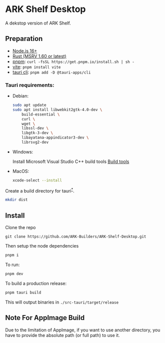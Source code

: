 # ARK Shelf Desktop

A dekstop version of ARK Shelf.

## Preparation

-   [Node.js 16+](https://nodejs.org/en/download)
-   [Rust (MSRV 1.60 or latest)](https://www.rust-lang.org/tools/install)
-   [pnpm](https://pnpm.io/installation): `curl -fsSL https://get.pnpm.io/install.sh | sh -`
-   [vite](https://vitejs.dev/): `pnpm install vite`
-   [tauri cli](https://tauri.app/): `pnpm add -D @tauri-apps/cli`

### Tauri requirements:

- Debian:

    ```bash
    sudo apt update
    sudo apt install libwebkit2gtk-4.0-dev \
        build-essential \
        curl \
        wget \
        libssl-dev \
        libgtk-3-dev \
        libayatana-appindicator3-dev \
        librsvg2-dev
    ```

-  Windows:

    Install Microsoft Visual Studio C++ build tools [Build tools](https://visualstudio.microsoft.com/fr/visual-cpp-build-tools/)

-  MacOS:

    ```bash
    xcode-select --install
    ```


Create a build directory for tauri<sup>[*](https://github.com/tauri-apps/tauri/issues/3142)</sup>.

```sh
mkdir dist
```

## Install

Clone the repo

```
git clone https://github.com/ARK-Builders/ARK-Shelf-Desktop.git
```

Then setup the node dependencies

```bash
pnpm i
```

To run:

```bash
pnpm dev
```

To build a production release:

```bash
pnpm tauri build
```

This will output binaries in `./src-tauri/target/release`


## Note For AppImage Build

Due to the limitation of AppImage, if you want to use another directory, you have to provide the absolute path (or full path) to use it.
